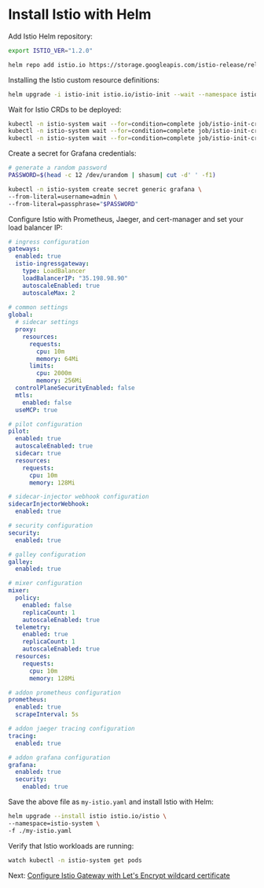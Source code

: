 # Install Istio with Helm

Add Istio Helm repository:

```bash
export ISTIO_VER="1.2.0"

helm repo add istio.io https://storage.googleapis.com/istio-release/releases/${ISTIO_VER}/charts
```

Installing the Istio custom resource definitions:

```bash
helm upgrade -i istio-init istio.io/istio-init --wait --namespace istio-system
```

Wait for Istio CRDs to be deployed:

```bash
kubectl -n istio-system wait --for=condition=complete job/istio-init-crd-10
kubectl -n istio-system wait --for=condition=complete job/istio-init-crd-11
kubectl -n istio-system wait --for=condition=complete job/istio-init-crd-12
```

Create a secret for Grafana credentials:

```bash
# generate a random password
PASSWORD=$(head -c 12 /dev/urandom | shasum| cut -d' ' -f1)

kubectl -n istio-system create secret generic grafana \
--from-literal=username=admin \
--from-literal=passphrase="$PASSWORD"
```

Configure Istio with Prometheus, Jaeger, and cert-manager and set your load balancer IP:

```yaml
# ingress configuration
gateways:
  enabled: true
  istio-ingressgateway:
    type: LoadBalancer
    loadBalancerIP: "35.198.98.90"
    autoscaleEnabled: true
    autoscaleMax: 2
    
# common settings
global:
  # sidecar settings
  proxy:
    resources:
      requests:
        cpu: 10m
        memory: 64Mi
      limits:
        cpu: 2000m
        memory: 256Mi
  controlPlaneSecurityEnabled: false
  mtls:
    enabled: false
  useMCP: true

# pilot configuration
pilot:
  enabled: true
  autoscaleEnabled: true
  sidecar: true
  resources:
    requests:
      cpu: 10m
      memory: 128Mi

# sidecar-injector webhook configuration
sidecarInjectorWebhook:
  enabled: true

# security configuration
security:
  enabled: true

# galley configuration
galley:
  enabled: true

# mixer configuration
mixer:
  policy:
    enabled: false
    replicaCount: 1
    autoscaleEnabled: true
  telemetry:
    enabled: true
    replicaCount: 1
    autoscaleEnabled: true
  resources:
    requests:
      cpu: 10m
      memory: 128Mi

# addon prometheus configuration
prometheus:
  enabled: true
  scrapeInterval: 5s

# addon jaeger tracing configuration
tracing:
  enabled: true

# addon grafana configuration
grafana:
  enabled: true
  security:
    enabled: true
```

Save the above file as `my-istio.yaml` and install Istio with Helm:

```bash
helm upgrade --install istio istio.io/istio \
--namespace=istio-system \
-f ./my-istio.yaml
```

Verify that Istio workloads are running:

```bash
watch kubectl -n istio-system get pods
```

Next: [Configure Istio Gateway with Let's Encrypt wildcard certificate](05-letsencrypt-setup.md)
